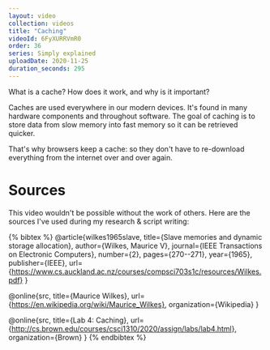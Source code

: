 ```yaml
---
layout: video
collection: videos
title: "Caching"
videoId: 6FyXURRVmR0
order: 36
series: Simply explained
uploadDate: 2020-11-25
duration_seconds: 295
---
```


What is a cache? How does it work, and why is it important?

Caches are used everywhere in our modern devices. It's found in many hardware components and throughout software. The goal of caching is to store data from slow memory into fast memory so it can be retrieved quicker.

That's why browsers keep a cache: so they don't have to re-download everything from the internet over and over again.

# Sources
This video wouldn't be possible without the work of others. Here are the sources I've used during my research & script writing:

{% bibtex %}
@article{wilkes1965slave,
  title={Slave memories and dynamic storage allocation},
  author={Wilkes, Maurice V},
  journal={IEEE Transactions on Electronic Computers},
  number={2},
  pages={270--271},
  year={1965},
  publisher={IEEE},
  url={https://www.cs.auckland.ac.nz/courses/compsci703s1c/resources/Wilkes.pdf}
}

@online{src,
    title={Maurice Wilkes},
    url={https://en.wikipedia.org/wiki/Maurice_Wilkes},
    organization={Wikipedia}
}

@online{src,
    title={Lab 4: Caching},
    url={http://cs.brown.edu/courses/csci1310/2020/assign/labs/lab4.html},
    organization={Brown}
}
{% endbibtex %}